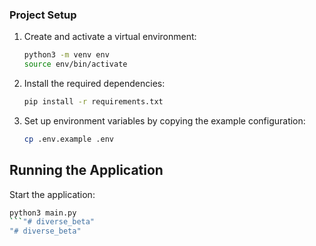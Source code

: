 ### Project Setup

1. Create and activate a virtual environment:
    ```bash
    python3 -m venv env
    source env/bin/activate
    ```

2. Install the required dependencies:
    ```bash
    pip install -r requirements.txt
    ```

3. Set up environment variables by copying the example configuration:
    ```bash
    cp .env.example .env
    ```

## Running the Application
Start the application:

```bash
python3 main.py
```"# diverse_beta" 
"# diverse_beta" 
